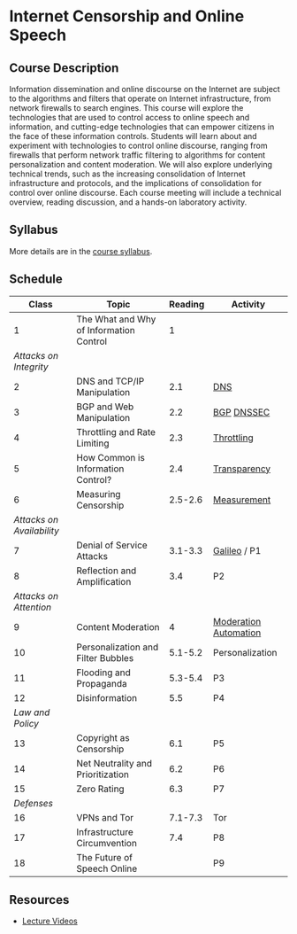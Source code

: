 # Internet Censorship and Online Speech

## Course Description 

Information dissemination and online discourse on the Internet are
subject to the algorithms and filters that operate on Internet
infrastructure, from network firewalls to search engines. This course
will explore the technologies that are used to control access to online
speech and information, and cutting-edge technologies that can empower
citizens in the face of these information controls. Students will learn
about and experiment with technologies to control online discourse,
ranging from firewalls that perform network traffic filtering to
algorithms for content personalization and content moderation. We will
also explore underlying technical trends, such as the increasing
consolidation of Internet infrastructure and protocols, and the
implications of consolidation for control over online discourse. Each
course meeting will include a technical overview, reading discussion,
and a hands-on laboratory activity.

## Syllabus

More details are in the [course syllabus](syllabus.md).

## Schedule


| **Class**                 | **Topic**                               | **Reading** | **Activity**                                                                  |
|---------------------------|-----------------------------------------|-------------|-------------------------------------------------------------------------------|
| 1                         | The What and Why of Information Control | 1           |                                                                               |
| *Attacks on Integrity*    |                                         |             |                                                                               |
| 2                         | DNS and TCP/IP Manipulation             | 2.1         | [DNS](activities/dns.md)                                                      |
| 3                         | BGP and Web Manipulation                | 2.2         | [BGP](activities/bgp.md) [DNSSEC](activities/dnssec.md)                       |
| 4                         | Throttling and Rate Limiting            | 2.3         | [Throttling](activities/throttling.md)                                        |
| 5                         | How Common is Information Control?      | 2.4         | [Transparency](activities/transparency.md)                                    |
| 6                         | Measuring Censorship                    | 2.5-2.6     | [Measurement](activities/measurement.md)                                      |
| *Attacks on Availability* |                                         |             |                                                                               |
| 7                         | Denial of Service Attacks               | 3.1-3.3     | [Galileo](https://cloudflare.com/galileo/) / P1                               |
| 8                         | Reflection and Amplification            | 3.4         | P2                                                                            |
| *Attacks on Attention*    |                                         |             |                                                                               |
| 9                         | Content Moderation                      | 4           | [Moderation](activities/moderation.md) [Automation](activities/automation.md) |
| 10                        | Personalization and Filter Bubbles      | 5.1-5.2     | Personalization                                                               |
| 11                        | Flooding and Propaganda                 | 5.3-5.4     | P3                                                                            |
| 12                        | Disinformation                          | 5.5         | P4                                                                            |
| *Law and Policy*          |                                         |             |                                                                               |
| 13                        | Copyright as Censorship                 | 6.1         | P5                                                                            |
| 14                        | Net Neutrality and Prioritization       | 6.2         | P6                                                                            |
| 15                        | Zero Rating                             | 6.3         | P7                                                                            |
| *Defenses*                |                                         |             |                                                                               |
| 16                        | VPNs and Tor                            | 7.1-7.3     | Tor                                                                           |
| 17                        | Infrastructure Circumvention            | 7.4         | P8                                                                            |
| 18                        | The Future of Speech Online             |             | P9                                                                            |

## Resources

* [Lecture
  Videos](https://youtube.com/playlist?list=PLpherdrLyny9vAH3GUofYRu4Ig8wY9Lho)

